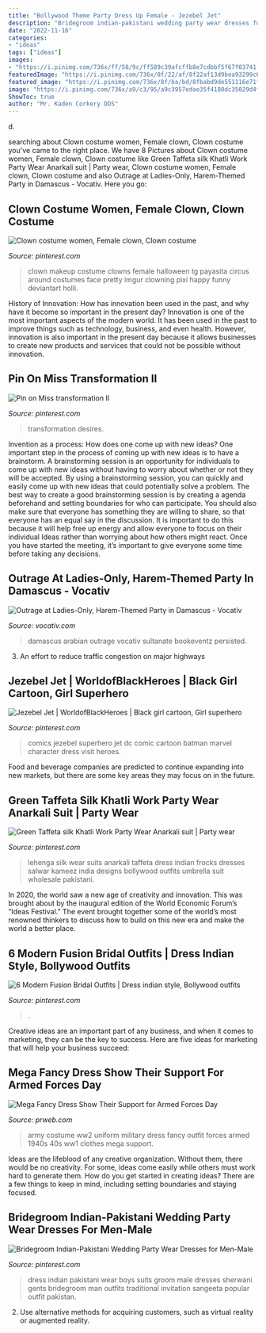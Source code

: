 ```yaml
---
title: "Bollywood Theme Party Dress Up Female - Jezebel Jet"
description: "Bridegroom indian-pakistani wedding party wear dresses for men-male"
date: "2022-11-16"
categories:
- "ideas"
tags: ["ideas"]
images:
- "https://i.pinimg.com/736x/ff/58/9c/ff589c39afcffb8e7cdbbf5f67f03741.jpg"
featuredImage: "https://i.pinimg.com/736x/8f/22/af/8f22af13d9bea93299c60fee0912c91c--cute-clown-makeup-halloween-makeup.jpg"
featured_image: "https://i.pinimg.com/736x/8f/ba/bd/8fbabd9de551116e71f424710a6595c6.jpg"
image: "https://i.pinimg.com/736x/a9/c3/95/a9c3957edae35f4180dc35029d4f451e--sherwani-groom-wedding-sherwani.jpg"
ShowToc: true
author: "Mr. Kaden Corkery DDS"
---
```



d.

	

		
searching about Clown costume women, Female clown, Clown costume you've came to the right place. We have 8 Pictures about Clown costume women, Female clown, Clown costume like Green Taffeta silk Khatli Work Party Wear Anarkali suit | Party wear, Clown costume women, Female clown, Clown costume and also Outrage at Ladies-Only, Harem-Themed Party in Damascus - Vocativ. Here you go:
		
    
## Clown Costume Women, Female Clown, Clown Costume

<img loading=lazy src="https://i.pinimg.com/736x/8f/22/af/8f22af13d9bea93299c60fee0912c91c--cute-clown-makeup-halloween-makeup.jpg" onerror="this.onerror=null;this.src='https://tse4.mm.bing.net/th?id=OIP.pjSrMVzX36h3P8adFR0vHAHaJ4&amp;pid=15.1';" alt="Clown costume women, Female clown, Clown costume">

_Source: pinterest.com_

>clown makeup costume clowns female halloween tg payasita circus around costumes face pretty imgur clowning pixi happy funny deviantart holli. 

	

History of Innovation: How has innovation been used in the past, and why have it become so important in the present day?
Innovation is one of the most important aspects of the modern world. It has been used in the past to improve things such as technology, business, and even health. However, innovation is also important in the present day because it allows businesses to create new products and services that could not be possible without innovation.

    
## Pin On Miss Transformation II

<img loading=lazy src="https://i.pinimg.com/736x/8f/ba/bd/8fbabd9de551116e71f424710a6595c6.jpg" onerror="this.onerror=null;this.src='https://tse1.mm.bing.net/th?id=OIP.-jIOvP7fiEovjaYosD1rIQHaNM&amp;pid=15.1';" alt="Pin on Miss transformation II">

_Source: pinterest.com_

>transformation desires. 

	

Invention as a process: How does one come up with new ideas?
One important step in the process of coming up with new ideas is to have a brainstorm. A brainstorming session is an opportunity for individuals to come up with new ideas without having to worry about whether or not they will be accepted. By using a brainstorming session, you can quickly and easily come up with new ideas that could potentially solve a problem. 
The best way to create a good brainstorming session is by creating a agenda beforehand and setting boundaries for who can participate. You should also make sure that everyone has something they are willing to share, so that everyone has an equal say in the discussion. It is important to do this because it will help free up energy and allow everyone to focus on their individual Ideas rather than worrying about how others might react. Once you have started the meeting, it’s important to give everyone some time before taking any decisions.

    
## Outrage At Ladies-Only, Harem-Themed Party In Damascus - Vocativ

<img loading=lazy src="https://media.vocativ.com/photos/2013/11/Harem-Party-Damascus_012510787097.jpg" onerror="this.onerror=null;this.src='https://tse2.mm.bing.net/th?id=OIP.KCzd3ZwrYY6Zg4Dt5z2CQAHaFB&amp;pid=15.1';" alt="Outrage at Ladies-Only, Harem-Themed Party in Damascus - Vocativ">

_Source: vocativ.com_

>damascus arabian outrage vocativ sultanate bookeventz persisted. 

	

3. An effort to reduce traffic congestion on major highways 

    
## Jezebel Jet | WorldofBlackHeroes | Black Girl Cartoon, Girl Superhero

<img loading=lazy src="https://i.pinimg.com/736x/f1/2f/2b/f12f2bf5f07d1c10e97b0ae6b98bda46--batman-comics-a-dress.jpg" onerror="this.onerror=null;this.src='https://tse3.mm.bing.net/th?id=OIP.TV1ikmx8DTSKJH6azBAPqAAAAA&amp;pid=15.1';" alt="Jezebel Jet | WorldofBlackHeroes | Black girl cartoon, Girl superhero">

_Source: pinterest.com_

>comics jezebel superhero jet dc comic cartoon batman marvel character dress visit heroes. 

	

Food and beverage companies are predicted to continue expanding into new markets, but there are some key areas they may focus on in the future.

    
## Green Taffeta Silk Khatli Work Party Wear Anarkali Suit | Party Wear

<img loading=lazy src="https://i.pinimg.com/736x/3f/64/94/3f6494a9820069c215b2b27ee02c8468--bollywood-dress-lehenga-choli.jpg" onerror="this.onerror=null;this.src='https://tse4.mm.bing.net/th?id=OIP.w_kM0nm1JNuA_7YAHLORbQHaKL&amp;pid=15.1';" alt="Green Taffeta silk Khatli Work Party Wear Anarkali suit | Party wear">

_Source: pinterest.com_

>lehenga silk wear suits anarkali taffeta dress indian frocks dresses salwar kameez india designs bollywood outfits umbrella suit wholesale pakistani. 

	

In 2020, the world saw a new age of creativity and innovation. This was brought about by the inaugural edition of the World Economic Forum’s “Ideas Festival.” The event brought together some of the world’s most renowned thinkers to discuss how to build on this new era and make the world a better place.

    
## 6 Modern Fusion Bridal Outfits | Dress Indian Style, Bollywood Outfits

<img loading=lazy src="https://i.pinimg.com/736x/ff/58/9c/ff589c39afcffb8e7cdbbf5f67f03741.jpg" onerror="this.onerror=null;this.src='https://tse2.mm.bing.net/th?id=OIP.VZhjIjWKiX3fyokLiJ5OEQHaLH&amp;pid=15.1';" alt="6 Modern Fusion Bridal Outfits | Dress indian style, Bollywood outfits">

_Source: pinterest.com_

>. 

	

Creative ideas are an important part of any business, and when it comes to marketing, they can be the key to success. Here are five ideas for marketing that will help your business succeed: 

    
## Mega Fancy Dress Show Their Support For Armed Forces Day

<img loading=lazy src="http://ww1.prweb.com/prfiles/2012/06/26/9641883/WW2armygirl.JPG" onerror="this.onerror=null;this.src='https://tse4.mm.bing.net/th?id=OIP.OGSjN2Osqv9eVd9rfZkz_QHaMw&amp;pid=15.1';" alt="Mega Fancy Dress Show Their Support for Armed Forces Day">

_Source: prweb.com_

>army costume ww2 uniform military dress fancy outfit forces armed 1940s 40s ww1 clothes mega support. 

	

Ideas are the lifeblood of any creative organization. Without them, there would be no creativity. For some, ideas come easily while others must work hard to generate them. How do you get started in creating ideas? There are a few things to keep in mind, including setting boundaries and staying focused.

    
## Bridegroom Indian-Pakistani Wedding Party Wear Dresses For Men-Male

<img loading=lazy src="https://i.pinimg.com/736x/a9/c3/95/a9c3957edae35f4180dc35029d4f451e--sherwani-groom-wedding-sherwani.jpg" onerror="this.onerror=null;this.src='https://tse4.mm.bing.net/th?id=OIP.U2S9EiSm8QbYqaT0y-khsQHaQm&amp;pid=15.1';" alt="Bridegroom Indian-Pakistani Wedding Party Wear Dresses for Men-Male">

_Source: pinterest.com_

>dress indian pakistani wear boys suits groom male dresses sherwani gents bridegroom man outfits traditional invitation sangeeta popular outfit pakistan. 

	

2. Use alternative methods for acquiring customers, such as virtual reality or augmented reality.


